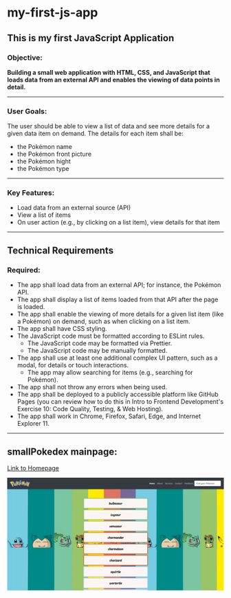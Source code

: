 # my-first-js-app

## This is my first JavaScript Application

### Objective:

**Building a small web application with HTML, CSS, and JavaScript that loads
data from an external API and enables the viewing of data points in detail.**

---

### User Goals:

The user should be able to view a list of data and see more details for a given data item on demand.
The details for each item shall be:

- the Pokémon name
- the Pokémon front picture
- the Pokémon hight
- the Pokémon type

---

### Key Features:

- Load data from an external source (API)
- View a list of items
- On user action (e.g., by clicking on a list item), view details for that item

---

## Technical Requirements

### Required:

- The app shall load data from an external API; for instance, the Pokémon API.
- The app shall display a list of items loaded from that API after the page is loaded.
- The app shall enable the viewing of more details for a given list item (like a Pokémon) on demand, such as when clicking on a list item.
- The app shall have CSS styling.
- The JavaScript code must be formatted according to ESLint rules.
  - The JavaScript code may be formatted via Prettier.
  - The JavaScript code may be manually formatted.
- The app shall use at least one additional complex UI pattern, such as a modal, for details or touch interactions.
  - The app may allow searching for items (e.g., searching for Pokémon).
- The app shall not throw any errors when being used.
- The app shall be deployed to a publicly accessible platform like GitHub Pages (you can review how to do this in Intro to Frontend Development's Exercise 10: Code Quality, Testing, & Web Hosting).
- The app shall work in Chrome, Firefox, Safari, Edge, and Internet Explorer 11.

---

## smallPokedex mainpage:

[Link to Homepage](https://marcel-patrick.github.io/smallPokedex/)

![HomePage](./src/img/Screenshot_Pokemon.png)

